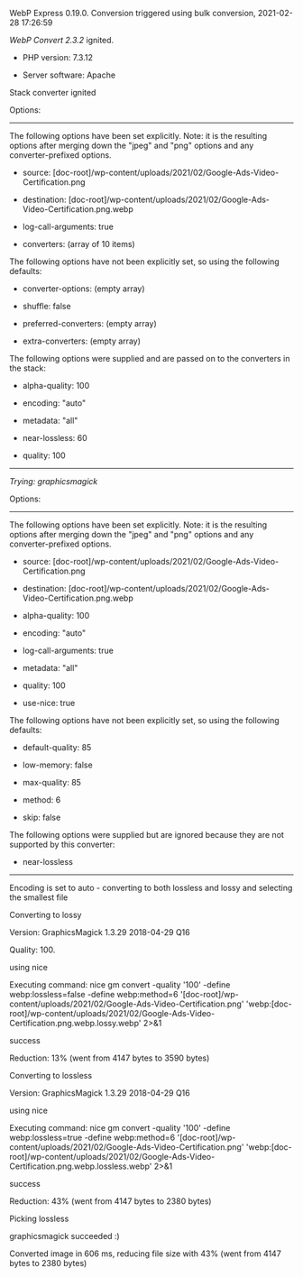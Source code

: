 WebP Express 0.19.0. Conversion triggered using bulk conversion, 2021-02-28 17:26:59

*WebP Convert 2.3.2*  ignited.
- PHP version: 7.3.12
- Server software: Apache

Stack converter ignited

Options:
------------
The following options have been set explicitly. Note: it is the resulting options after merging down the "jpeg" and "png" options and any converter-prefixed options.
- source: [doc-root]/wp-content/uploads/2021/02/Google-Ads-Video-Certification.png
- destination: [doc-root]/wp-content/uploads/2021/02/Google-Ads-Video-Certification.png.webp
- log-call-arguments: true
- converters: (array of 10 items)

The following options have not been explicitly set, so using the following defaults:
- converter-options: (empty array)
- shuffle: false
- preferred-converters: (empty array)
- extra-converters: (empty array)

The following options were supplied and are passed on to the converters in the stack:
- alpha-quality: 100
- encoding: "auto"
- metadata: "all"
- near-lossless: 60
- quality: 100
------------


*Trying: graphicsmagick* 

Options:
------------
The following options have been set explicitly. Note: it is the resulting options after merging down the "jpeg" and "png" options and any converter-prefixed options.
- source: [doc-root]/wp-content/uploads/2021/02/Google-Ads-Video-Certification.png
- destination: [doc-root]/wp-content/uploads/2021/02/Google-Ads-Video-Certification.png.webp
- alpha-quality: 100
- encoding: "auto"
- log-call-arguments: true
- metadata: "all"
- quality: 100
- use-nice: true

The following options have not been explicitly set, so using the following defaults:
- default-quality: 85
- low-memory: false
- max-quality: 85
- method: 6
- skip: false

The following options were supplied but are ignored because they are not supported by this converter:
- near-lossless
------------

Encoding is set to auto - converting to both lossless and lossy and selecting the smallest file

Converting to lossy
Version: GraphicsMagick 1.3.29 2018-04-29 Q16 
Quality: 100. 
using nice
Executing command: nice gm convert -quality '100' -define webp:lossless=false -define webp:method=6 '[doc-root]/wp-content/uploads/2021/02/Google-Ads-Video-Certification.png' 'webp:[doc-root]/wp-content/uploads/2021/02/Google-Ads-Video-Certification.png.webp.lossy.webp' 2>&1
success
Reduction: 13% (went from 4147 bytes to 3590 bytes)

Converting to lossless
Version: GraphicsMagick 1.3.29 2018-04-29 Q16 
using nice
Executing command: nice gm convert -quality '100' -define webp:lossless=true -define webp:method=6 '[doc-root]/wp-content/uploads/2021/02/Google-Ads-Video-Certification.png' 'webp:[doc-root]/wp-content/uploads/2021/02/Google-Ads-Video-Certification.png.webp.lossless.webp' 2>&1
success
Reduction: 43% (went from 4147 bytes to 2380 bytes)

Picking lossless
graphicsmagick succeeded :)

Converted image in 606 ms, reducing file size with 43% (went from 4147 bytes to 2380 bytes)

